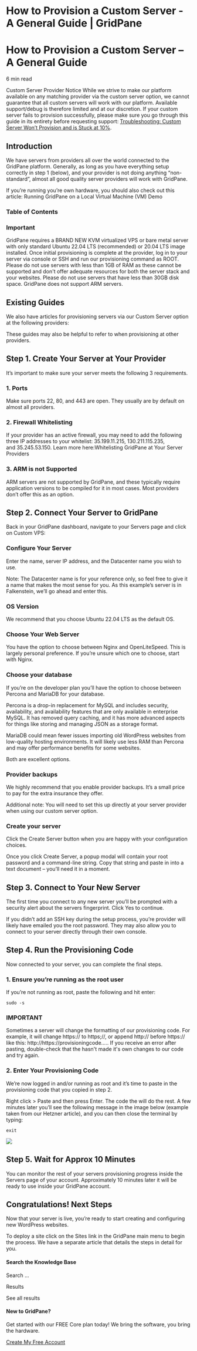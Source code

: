# How to Provision a Custom Server - A General Guide | GridPane

# How to Provision a Custom Server – A General Guide

 

6 min read 

Custom Server Provider Notice
While we strive to make our platform available on any matching provider via the custom server option, we cannot guarantee that all custom servers will work with our platform. Available support/debug is therefore limited and at our discretion. If your custom server fails to provision successfully, please make sure you go through this guide in its entirety before requesting support: [Troubleshooting: Custom Server Won’t Provision and is Stuck at 10%](https://gridpane.com/kb/troubleshooting-custom-server-wont-provision-and-is-stuck-at-10/). 

## Introduction

We have servers from providers all over the world connected to the GridPane platform. Generally, as long as you have everything setup correctly in step 1 (below), and your provider is not doing anything “non-standard”, almost all good quality server providers will work with GridPane.

If you’re running you’re own hardware, you should also check out this article: Running GridPane on a Local Virtual Machine (VM) Demo

### Table of Contents

 

 

### Important

GridPane requires a BRAND NEW KVM virtualized VPS or bare metal server with only standard Ubuntu 22.04 LTS (recommended) or 20.04 LTS image installed. 
Once initial provisioning is complete at the provider, log in to your server via console or SSH and run our provisioning command as ROOT.
Please do not use servers with less than 1GB of RAM as these cannot be supported and don't offer adequate resources for both the server stack and your websites.
Please do not use servers that have less than 30GB disk space.
GridPane does not support ARM servers.

## Existing Guides

We also have articles for provisioning servers via our Custom Server option at the following providers:

These guides may also be helpful to refer to when provisioning at other providers.

 

## Step 1. Create Your Server at Your Provider

It’s important to make sure your server meets the following 3 requirements.

### 1. Ports

Make sure ports 22, 80, and 443 are open. They usually are by default on almost all providers.

### 2. Firewall Whitelisting

If your provider has an active firewall, you may need to add the following three IP addresses to your whitelist: 35.199.11.215, 130.211.115.235, and 35.245.53.150. Learn more here:Whitelisting GridPane at Your Server Providers

### 3. ARM is not Supported

ARM servers are not supported by GridPane, and these typically require application versions to be compiled for it in most cases. Most providers don’t offer this as an option.

 

## Step 2. Connect Your Server to GridPane

Back in your GridPane dashboard, navigate to your Servers page and click on Custom VPS:

### Configure Your Server

Enter the name, server IP address, and the Datacenter name you wish to use.

Note: The Datacenter name is for your reference only, so feel free to give it a name that makes the most sense for you. As this example’s server is in Falkenstein, we’ll go ahead and enter this.

 

### OS Version

We recommend that you choose Ubuntu 22.04 LTS as the default OS.

### Choose Your Web Server

You have the option to choose between Nginx and OpenLiteSpeed. This is largely personal preference. If you’re unsure which one to choose, start with Nginx.

### Choose your database

If you’re on the developer plan you’ll have the option to choose between Percona and MariaDB for your database.

Percona is a drop-in replacement for MySQL and includes security, availability, and availability features that are only available in enterprise MySQL. It has removed query caching, and it has more advanced aspects for things like storing and managing JSON as a storage format.

MariaDB could mean fewer issues importing old WordPress websites from low-quality hosting environments. It will likely use less RAM than Percona and may offer performance benefits for some websites.

Both are excellent options.

### Provider backups

We highly recommend that you enable provider backups. It’s a small price to pay for the extra insurance they offer.

Additional note: You will need to set this up directly at your server provider when using our custom server option.

### Create your server

Click the Create Server button when you are happy with your configuration choices.

 

Once you click Create Server, a popup modal will contain your root password and a command-line string. Copy that string and paste in into a text document – you’ll need it in a moment.

 

## Step 3. Connect to Your New Server

The first time you connect to any new server you’ll be prompted with a security alert about the servers fingerprint. Click Yes to continue.

If you didn’t add an SSH key during the setup process, you’re provider will likely have emailed you the root password. They may also allow you to connect to your server directly through their own console.

 

## Step 4. Run the Provisioning Code

Now connected to your server, you can complete the final steps.

### 1. Ensure you’re running as the root user

If you’re not running as root, paste the following and hit enter:

```
sudo -s
```

 

 

### IMPORTANT

Sometimes a server will change the formatting of our provisioning code. For example, it will change https:// to https;//, or append http:// before https:// like this: http://https://provisioningcode….. If you receive an error after pasting, double-check that the hasn't made it's own changes to our code and try again.

### 2. Enter Your Provisioning Code

We’re now logged in and/or running as root and it’s time to paste in the provisioning code that you copied in step 2.

Right click > Paste and then press Enter. The code the will do the rest. A few minutes later you’ll see the following message in the image below (example taken from our Hetzner article), and you can then close the terminal by typing:

```
exit
```

 

![](data:image/svg+xml,%3Csvg%20xmlns='http://www.w3.org/2000/svg'%20width='0'%20height='0'%20viewBox='0%200%200%200'%3E%3C/svg%3E)![](https://s3.us-east-2.wasabisys.com/gridpanekb/provision-a-hetzner-server/hetzner19.png) 

## Step 5. Wait for Approx 10 Minutes

You can monitor the rest of your servers provisioning progress inside the Servers page of your account. Approximately 10 minutes later it will be ready to use inside your GridPane account.

 

## Congratulations! Next Steps

Now that your server is live, you’re ready to start creating and configuring new WordPress websites.

To deploy a site click on the Sites link in the GridPane main menu to begin the process. We have a separate article that details the steps in detail for you.

 

 

#### Search the Knowledge Base

Search ...

 Results

See all results

#### New to GridPane?

Get started with our FREE Core plan today! We bring the software, you bring the hardware.

[Create My Free Account](https://gridpane.com/checkout/?plan=core)

